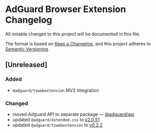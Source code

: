 # AdGuard Browser Extension Changelog

All notable changes to this project will be documented in this file.

The format is based on [Keep a Changelog](https://keepachangelog.com/en/1.0.0/),
and this project adheres to [Semantic Versioning](https://semver.org/spec/v2.0.0.html).


## [Unreleased]

### Added
- `@adguard/tswebextension` MV2 integration

### Changed
- moved Adguard API to separate package — [@adguard/api](https://www.npmjs.com/package/@adguard/api)
- updated `@adguard/extended-css` to [v2.0.51](https://github.com/AdguardTeam/ExtendedCss/blob/master/CHANGELOG.md#v2051)
- updated `@adguard/tswebextension` to [v0.2.2](https://github.com/AdguardTeam/tsurlfilter/blob/master/packages/tswebextension/CHANGELOG.md#022---2023-05-29)